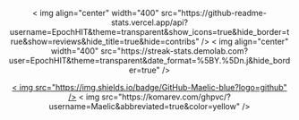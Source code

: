 <p align="center">
<!-- https://github.com/anuraghazra/github-readme-stats -->
< img align="center" width="400" src="https://github-readme-stats.vercel.app/api?username=EpochHIT&theme=transparent&show_icons=true&hide_border=true&show=reviews&hide_title=true&hide=contribs" />
<!-- https://github.com/DenverCoder1/github-readme-streak-stats -->
< img align="center" width="400" src="https://streak-stats.demolab.com?user=EpochHIT&theme=transparent&date_format=%5BY.%5Dn.j&hide_border=true" />
<br/>
<!-- https://github.com/Ashutosh00710/github-readme-activity-graph -->
<!-- < img width="800" src="https://github-readme-activity-graph.vercel.app/graph?username=EpochHIT&theme=github-compact&hide_border=true&area=true&custom_title=Contribution%20Graph" />
<br/> -->


<!-- https://github.com/badges/shields -->
<p align="center">
<a href=" ">< img src="https://img.shields.io/badge/GitHub-Maelic-blue?logo=github" /></a >
<!-- https://github.com/antonkomarev/github-profile-views-counter -->
< img src="https://komarev.com/ghpvc/?username=Maelic&abbreviated=true&color=yellow" />
</p >
